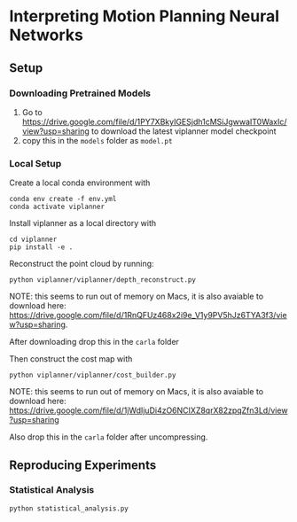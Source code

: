# Interpreting Motion Planning Neural Networks

## Setup
### Downloading Pretrained Models
1. Go to https://drive.google.com/file/d/1PY7XBkyIGESjdh1cMSiJgwwaIT0WaxIc/view?usp=sharing to download the latest viplanner model checkpoint
2. copy this in the `models` folder as `model.pt`

### Local Setup
Create a local conda environment with
```
conda env create -f env.yml
conda activate viplanner
```

Install viplanner as a local directory with
```
cd viplanner
pip install -e .
```

Reconstruct the point cloud by running:
```
python viplanner/viplanner/depth_reconstruct.py
```
NOTE: this seems to run out of memory on Macs, it is also avaiable to download here:
https://drive.google.com/file/d/1RnQFUz468x2i9e_V1y9PV5hJz6TYA3f3/view?usp=sharing.

After downloading drop this in the `carla` folder

Then construct the cost map with
```
python viplanner/viplanner/cost_builder.py
```

NOTE: this seems to run out of memory on Macs, it is also avaiable to download here:
https://drive.google.com/file/d/1jWdIjuDi4zO6NCIXZ8qrX82zpqZfn3Ld/view?usp=sharing

Also drop this in the `carla` folder after uncompressing.


## Reproducing Experiments

### Statistical Analysis
```
python statistical_analysis.py 
```